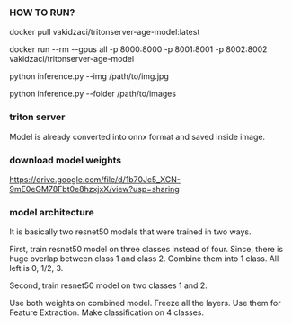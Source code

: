 ### HOW TO RUN?
docker pull vakidzaci/tritonserver-age-model:latest

docker run --rm --gpus all   -p 8000:8000 -p 8001:8001 -p 8002:8002  vakidzaci/tritonserver-age-model

python inference.py --img /path/to/img.jpg

python inference.py --folder /path/to/images


### triton server
Model is already converted into onnx format and saved inside image.


### download model weights

https://drive.google.com/file/d/1b70Jc5_XCN-9mE0eGM78Fbt0e8hzxjxX/view?usp=sharing

### model architecture
It is basically two resnet50 models that were trained in two ways.

First, train resnet50 model on three classes instead of four. Since, there is huge overlap between class 1 and class 2. Combine them into 1 class. All left is 0, 1/2, 3.

Second, train resnet50 model on two classes 1 and 2.

Use both weights on combined model. Freeze all the layers. Use them for Feature Extraction. Make classification on 4 classes.
